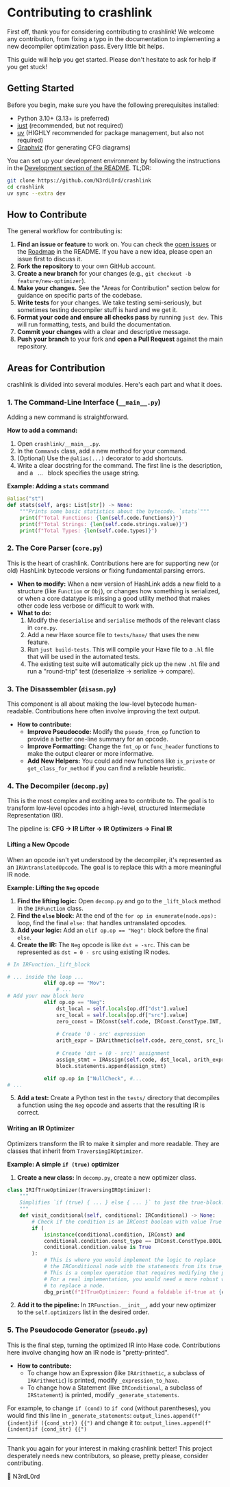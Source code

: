# Contributing to crashlink

First off, thank you for considering contributing to crashlink! We welcome any contribution, from fixing a typo in the documentation to implementing a new decompiler optimization pass. Every little bit helps.

This guide will help you get started. Please don't hesitate to ask for help if you get stuck!

## Getting Started

Before you begin, make sure you have the following prerequisites installed:

* Python 3.10+ (3.13+ is preferred)
* [just](https://just.systems/) (recommended, but not required)
* [uv](https://astral.sh/uv) (HIGHLY recommended for package management, but also not required)
* [Graphviz](https://graphviz.org/download/) (for generating CFG diagrams)

You can set up your development environment by following the instructions in the [Development section of the README](./README.md#development). TL;DR:

```bash
git clone https://github.com/N3rdL0rd/crashlink
cd crashlink
uv sync --extra dev
```

## How to Contribute

The general workflow for contributing is:

1. **Find an issue or feature** to work on. You can check the [open issues](https://github.com/N3rdL0rd/crashlink/issues) or the [Roadmap](../README.md#roadmap) in the README. If you have a new idea, please open an issue first to discuss it.
2. **Fork the repository** to your own GitHub account.
3. **Create a new branch** for your changes (e.g., `git checkout -b feature/new-optimizer`).
4. **Make your changes.** See the "Areas for Contribution" section below for guidance on specific parts of the codebase.
5. **Write tests** for your changes. We take testing semi-seriously, but sometimes testing decompiler stuff is hard and we get it.
6. **Format your code and ensure all checks pass** by running `just dev`. This will run formatting, tests, and build the documentation.
7. **Commit your changes** with a clear and descriptive message.
8. **Push your branch** to your fork and **open a Pull Request** against the main repository.

## Areas for Contribution

crashlink is divided into several modules. Here's each part and what it does.

### 1. The Command-Line Interface (`__main__.py`)

Adding a new command is straightforward.

**How to add a command:**

1. Open `crashlink/__main__.py`.
2. In the `Commands` class, add a new method for your command.
3. (Optional) Use the `@alias(...)` decorator to add shortcuts.
4. Write a clear docstring for the command. The first line is the description, and a ` `...` ` block specifies the usage string.

**Example: Adding a `stats` command**

```python
@alias("st")
def stats(self, args: List[str]) -> None:
    """Prints some basic statistics about the bytecode. `stats`"""
    print(f"Total Functions: {len(self.code.functions)}")
    print(f"Total Strings: {len(self.code.strings.value)}")
    print(f"Total Types: {len(self.code.types)}")
```

### 2. The Core Parser (`core.py`)

This is the heart of crashlink. Contributions here are for supporting new (or old) HashLink bytecode versions or fixing fundamental parsing errors.

* **When to modify:** When a new version of HashLink adds a new field to a structure (like `Function` or `Obj`), or changes how something is serialized, or when a core datatype is missing a good utility method that makes other code less verbose or difficult to work with.
* **What to do:**
    1. Modify the `deserialise` and `serialise` methods of the relevant class in `core.py`.
    2. Add a new Haxe source file to `tests/haxe/` that uses the new feature.
    3. Run `just build-tests`. This will compile your Haxe file to a `.hl` file that will be used in the automated tests.
    4. The existing test suite will automatically pick up the new `.hl` file and run a "round-trip" test (deserialize -> serialize -> compare).

### 3. The Disassembler (`disasm.py`)

This component is all about making the low-level bytecode human-readable. Contributions here often involve improving the text output.

* **How to contribute:**
  * **Improve Pseudocode:** Modify the `pseudo_from_op` function to provide a better one-line summary for an opcode.
  * **Improve Formatting:** Change the `fmt_op` or `func_header` functions to make the output clearer or more informative.
  * **Add New Helpers:** You could add new functions like `is_private` or `get_class_for_method` if you can find a reliable heuristic.

### 4. The Decompiler (`decomp.py`)

This is the most complex and exciting area to contribute to. The goal is to transform low-level opcodes into a high-level, structured Intermediate Representation (IR).

The pipeline is: **CFG -> IR Lifter -> IR Optimizers -> Final IR**

#### Lifting a New Opcode

When an opcode isn't yet understood by the decompiler, it's represented as an `IRUntranslatedOpcode`. The goal is to replace this with a more meaningful IR node.

**Example: Lifting the `Neg` opcode**

1. **Find the lifting logic:** Open `decomp.py` and go to the `_lift_block` method in the `IRFunction` class.
2. **Find the `else` block:** At the end of the `for op in enumerate(node.ops):` loop, find the final `else:` that handles untranslated opcodes.
3. **Add your logic:** Add an `elif op.op == "Neg":` block before the final `else`.
4. **Create the IR:** The `Neg` opcode is like `dst = -src`. This can be represented as `dst = 0 - src` using existing IR nodes.

```python
# In IRFunction._lift_block

# ... inside the loop ...
            elif op.op == "Mov":
                # ...
# Add your new block here
            elif op.op == "Neg":
                dst_local = self.locals[op.df["dst"].value]
                src_local = self.locals[op.df["src"].value]
                zero_const = IRConst(self.code, IRConst.ConstType.INT, value=0)
                
                # Create '0 - src' expression
                arith_expr = IRArithmetic(self.code, zero_const, src_local, IRArithmetic.ArithmeticType.SUB)
                
                # Create 'dst = (0 - src)' assignment
                assign_stmt = IRAssign(self.code, dst_local, arith_expr)
                block.statements.append(assign_stmt)

            elif op.op in ["NullCheck", #...
# ...
```

5. **Add a test:** Create a Python test in the `tests/` directory that decompiles a function using the `Neg` opcode and asserts that the resulting IR is correct.

#### Writing an IR Optimizer

Optimizers transform the IR to make it simpler and more readable. They are classes that inherit from `TraversingIROptimizer`.

**Example: A simple `if (true)` optimizer**

1. **Create a new class:** In `decomp.py`, create a new optimizer class.

```python
class IRIfTrueOptimizer(TraversingIROptimizer):
    """
    Simplifies `if (true) { ... } else { ... }` to just the true-block.
    """
    def visit_conditional(self, conditional: IRConditional) -> None:
        # Check if the condition is an IRConst boolean with value True
        if (
            isinstance(conditional.condition, IRConst) and
            conditional.condition.const_type == IRConst.ConstType.BOOL and
            conditional.condition.value is True
        ):
            # This is where you would implement the logic to replace
            # the IRConditional node with the statements from its true_block.
            # This is a complex operation that requires modifying the parent block.
            # For a real implementation, you would need a more robust way
            # to replace a node.
            dbg_print(f"IfTrueOptimizer: Found a foldable if-true at {conditional}")

```

2. **Add it to the pipeline:** In `IRFunction.__init__`, add your new optimizer to the `self.optimizers` list in the desired order.

### 5. The Pseudocode Generator (`pseudo.py`)

This is the final step, turning the optimized IR into Haxe code. Contributions here involve changing how an IR node is "pretty-printed".

* **How to contribute:**
  * To change how an Expression (like `IRArithmetic`, a subclass of `IRArithmetic`) is printed, modify `_expression_to_haxe`.
  * To change how a Statement (like `IRConditional`, a subclass of `IRStatement`) is printed, modify `_generate_statements`.

For example, to change `if (cond)` to `if cond` (without parentheses), you would find this line in `_generate_statements`:
`output_lines.append(f"{indent}if ({cond_str}) {{")`
and change it to:
`output_lines.append(f"{indent}if {cond_str} {{")`

---

Thank you again for your interest in making crashlink better! This project desperately needs new contributors, so please, pretty please, consider contributing.

💖 N3rdL0rd
